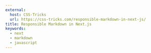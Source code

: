 ```yaml
---
external:
  host: CSS-Tricks
  url: https://css-tricks.com/responsible-markdown-in-next-js/
title: Responsible Markdown in Next.js
keywords:
  - next
  - markdown
  - javascript
---
```

